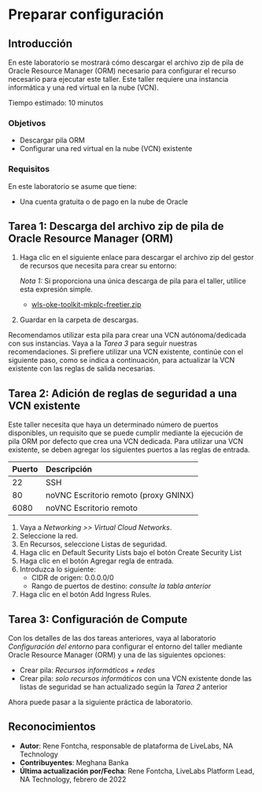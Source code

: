 # Preparar configuración

## Introducción

En este laboratorio se mostrará cómo descargar el archivo zip de pila de Oracle Resource Manager (ORM) necesario para configurar el recurso necesario para ejecutar este taller. Este taller requiere una instancia informática y una red virtual en la nube (VCN).

Tiempo estimado: 10 minutos

### Objetivos

*   Descargar pila ORM
*   Configurar una red virtual en la nube (VCN) existente

### Requisitos

En este laboratorio se asume que tiene:

*   Una cuenta gratuita o de pago en la nube de Oracle

## Tarea 1: Descarga del archivo zip de pila de Oracle Resource Manager (ORM)

1.  Haga clic en el siguiente enlace para descargar el archivo zip del gestor de recursos que necesita para crear su entorno:
    
    _Nota 1:_ Si proporciona una única descarga de pila para el taller, utilice esta expresión simple.
    
    *   [wls-oke-toolkit-mkplc-freetier.zip](https://objectstorage.us-ashburn-1.oraclecloud.com/p/bh1LaVd0DpYAVbAcrL4k-Y1WLC-KAEo117Msw7P2kN-xvNOWGaVcGtjxnkBVumb8/n/natdsecurity/b/stack/o/wls-oke-toolkit-mkplc-freetier.zip)
2.  Guardar en la carpeta de descargas.
    

Recomendamos utilizar esta pila para crear una VCN autónoma/dedicada con sus instancias. Vaya a la _Tarea 3_ para seguir nuestras recomendaciones. Si prefiere utilizar una VCN existente, continúe con el siguiente paso, como se indica a continuación, para actualizar la VCN existente con las reglas de salida necesarias.

## Tarea 2: Adición de reglas de seguridad a una VCN existente

Este taller necesita que haya un determinado número de puertos disponibles, un requisito que se puede cumplir mediante la ejecución de pila ORM por defecto que crea una VCN dedicada. Para utilizar una VCN existente, se deben agregar los siguientes puertos a las reglas de entrada.

| Puerto | Descripción |
| :-- | :-- |
| 22 | SSH |
| 80 | noVNC Escritorio remoto (proxy GNINX) |
| 6080 | noVNC Escritorio remoto |

1.  Vaya a _Networking >> Virtual Cloud Networks_.
2.  Seleccione la red.
3.  En Recursos, seleccione Listas de seguridad.
4.  Haga clic en Default Security Lists bajo el botón Create Security List
5.  Haga clic en el botón Agregar regla de entrada.
6.  Introduzca lo siguiente:
    *   CIDR de origen: 0.0.0.0/0
    *   Rango de puertos de destino: _consulte la tabla anterior_
7.  Haga clic en el botón Add Ingress Rules.

## Tarea 3: Configuración de Compute

Con los detalles de las dos tareas anteriores, vaya al laboratorio _Configuración del entorno_ para configurar el entorno del taller mediante Oracle Resource Manager (ORM) y una de las siguientes opciones:

*   Crear pila: _Recursos informáticos + redes_
*   Crear pila: _solo recursos informáticos_ con una VCN existente donde las listas de seguridad se han actualizado según la _Tarea 2_ anterior

Ahora puede pasar a la siguiente práctica de laboratorio.

## Reconocimientos

*   **Autor**: Rene Fontcha, responsable de plataforma de LiveLabs, NA Technology
*   **Contribuyentes**: Meghana Banka
*   **Última actualización por/Fecha**: Rene Fontcha, LiveLabs Platform Lead, NA Technology, febrero de 2022